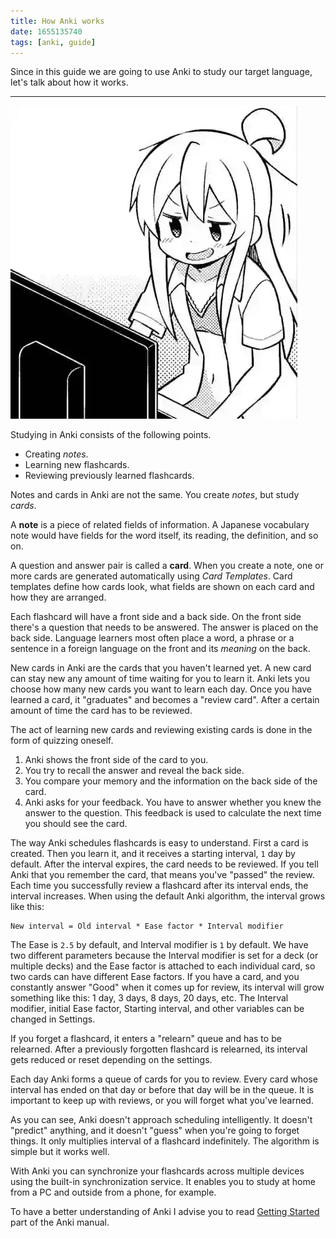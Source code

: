 ```yaml
---
title: How Anki works
date: 1655135740
tags: [anki, guide]
---
```


Since in this guide we are going to use Anki to study our target language,
let's talk about how it works.

****

<img src="img/how-anki-works.webp" float="right">

Studying in Anki consists of the following points.

* Creating *notes*.
* Learning new flashcards.
* Reviewing previously learned flashcards.

Notes and cards in Anki are not the same.
You create *notes*, but study *cards*.

A **note** is a piece of related fields of information.
A Japanese vocabulary note would have fields for
the word itself, its reading, the definition, and so on.

A question and answer pair is called a **card**.
When you create a note,
one or more cards are generated automatically using *Card Templates*.
Card templates define how cards look,
what fields are shown on each card and how they are arranged.

Each flashcard will have a front side and a back side.
On the front side there's a question that needs to be answered.
The answer is placed on the back side.
Language learners most often place
a word, a phrase or a sentence in a foreign language on the front and its *meaning* on the back.

New cards in Anki are the cards that you haven't learned yet.
A new card can stay new any amount of time waiting for you to learn it.
Anki lets you choose how many new cards you want to learn each day.
Once you have learned a card,
it "graduates" and becomes a "review card".
After a certain amount of time the card has to be reviewed.

The act of learning new cards and reviewing existing cards
is done in the form of quizzing oneself.

1) Anki shows the front side of the card to you.
1) You try to recall the answer and reveal the back side.
1) You compare your memory and the information on the back side of the card.
3) Anki asks for your feedback.
   You have to answer whether you knew the answer to the question.
   This feedback is used to calculate the next time you should see the card.

The way Anki schedules flashcards is easy to understand.
First a card is created.
Then you learn it, and it receives a starting interval, `1` day by default.
After the interval expires, the card needs to be reviewed.
If you tell Anki that you remember the card, that means you've "passed" the review.
Each time you successfully review a flashcard after its interval ends, the interval increases.
When using the default Anki algorithm, the interval grows like this:

```
New interval = Old interval * Ease factor * Interval modifier
```

The Ease is `2.5` by default, and Interval modifier is `1` by default.
We have two different parameters because
the Interval modifier is set for a deck (or multiple decks)
and the Ease factor is attached to each individual card,
so two cards can have different Ease factors.
If you have a card, and you constantly answer "Good" when it comes up for review,
its interval will grow something like this: 1 day, 3 days, 8 days, 20 days, etc.
The Interval modifier, initial Ease factor, Starting interval,
and other variables can be changed in Settings.

If you forget a flashcard,
it enters a "relearn" queue and has to be relearned.
After a previously forgotten flashcard is relearned,
its interval gets reduced or reset depending on the settings.

Each day Anki forms a queue of cards for you to review.
Every card whose interval has ended on that day or before that day will be in the queue.
It is important to keep up with reviews, or you will forget what you've learned.

As you can see, Anki doesn't approach scheduling intelligently.
It doesn't "predict" anything, and it doesn't "guess" when you're going to forget things.
It only multiplies interval of a flashcard indefinitely.
The algorithm is simple but it works well.

With Anki you can synchronize your flashcards across multiple devices
using the built-in synchronization service.
It enables you to study at home from a PC and outside from a phone, for example.

To have a better understanding of Anki
I advise you to read
[Getting Started](https://docs.ankiweb.net/getting-started.html)
part of the Anki manual.
